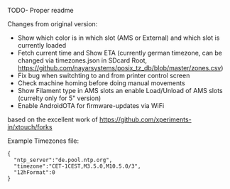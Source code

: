 

TODO- Proper readme

Changes from original version:
- Show which color is in which slot (AMS or External) and which slot is currently loaded
- Fetch current time and Show ETA (currently german timezone, can be changed via timezones.json in SDcard Root, https://github.com/nayarsystems/posix_tz_db/blob/master/zones.csv)
- Fix bug when switchting to and from printer control screen
- Check machine homing before doing manual movements
- Show Filament type in AMS slots an enable Load/Unload of AMS slots (currelty only for 5" version)
- Enable AndroidOTA for firmware-updates via WiFi

based on the excellent work of
https://github.com/xperiments-in/xtouch/forks

Example Timezones file:

```
{
  "ntp_server":"de.pool.ntp.org",
  "timezone":"CET-1CEST,M3.5.0,M10.5.0/3",
  "12hFormat":0
}
```
